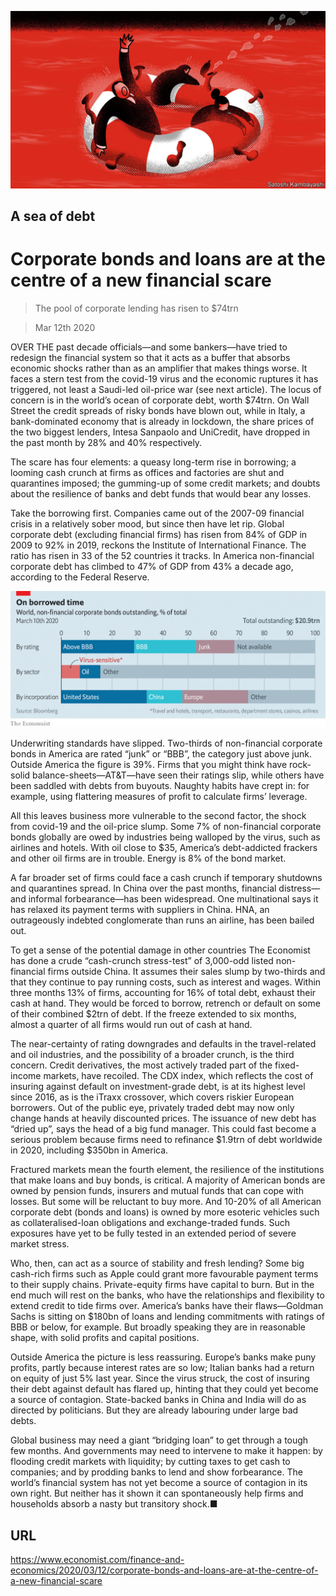 ![](./images/20200314_FND001.jpg)

## A sea of debt

# Corporate bonds and loans are at the centre of a new financial scare

> The pool of corporate lending has risen to $74trn

> Mar 12th 2020

OVER THE past decade officials—and some bankers—have tried to redesign the financial system so that it acts as a buffer that absorbs economic shocks rather than as an amplifier that makes things worse. It faces a stern test from the covid-19 virus and the economic ruptures it has triggered, not least a Saudi-led oil-price war (see next article). The locus of concern is in the world’s ocean of corporate debt, worth $74trn. On Wall Street the credit spreads of risky bonds have blown out, while in Italy, a bank-dominated economy that is already in lockdown, the share prices of the two biggest lenders, Intesa Sanpaolo and UniCredit, have dropped in the past month by 28% and 40% respectively.

The scare has four elements: a queasy long-term rise in borrowing; a looming cash crunch at firms as offices and factories are shut and quarantines imposed; the gumming-up of some credit markets; and doubts about the resilience of banks and debt funds that would bear any losses.

Take the borrowing first. Companies came out of the 2007-09 financial crisis in a relatively sober mood, but since then have let rip. Global corporate debt (excluding financial firms) has risen from 84% of GDP in 2009 to 92% in 2019, reckons the Institute of International Finance. The ratio has risen in 33 of the 52 countries it tracks. In America non-financial corporate debt has climbed to 47% of GDP from 43% a decade ago, according to the Federal Reserve.

![](./images/20200314_FNC694_0.png)

Underwriting standards have slipped. Two-thirds of non-financial corporate bonds in America are rated “junk” or “BBB”, the category just above junk. Outside America the figure is 39%. Firms that you might think have rock-solid balance-sheets—AT&T—have seen their ratings slip, while others have been saddled with debts from buyouts. Naughty habits have crept in: for example, using flattering measures of profit to calculate firms’ leverage.

All this leaves business more vulnerable to the second factor, the shock from covid-19 and the oil-price slump. Some 7% of non-financial corporate bonds globally are owed by industries being walloped by the virus, such as airlines and hotels. With oil close to $35, America’s debt-addicted frackers and other oil firms are in trouble. Energy is 8% of the bond market.

A far broader set of firms could face a cash crunch if temporary shutdowns and quarantines spread. In China over the past months, financial distress—and informal forbearance—has been widespread. One multinational says it has relaxed its payment terms with suppliers in China. HNA, an outrageously indebted conglomerate than runs an airline, has been bailed out.

To get a sense of the potential damage in other countries The Economist has done a crude “cash-crunch stress-test” of 3,000-odd listed non-financial firms outside China. It assumes their sales slump by two-thirds and that they continue to pay running costs, such as interest and wages. Within three months 13% of firms, accounting for 16% of total debt, exhaust their cash at hand. They would be forced to borrow, retrench or default on some of their combined $2trn of debt. If the freeze extended to six months, almost a quarter of all firms would run out of cash at hand.

The near-certainty of rating downgrades and defaults in the travel-related and oil industries, and the possibility of a broader crunch, is the third concern. Credit derivatives, the most actively traded part of the fixed-income markets, have recoiled. The CDX index, which reflects the cost of insuring against default on investment-grade debt, is at its highest level since 2016, as is the iTraxx crossover, which covers riskier European borrowers. Out of the public eye, privately traded debt may now only change hands at heavily discounted prices. The issuance of new debt has “dried up”, says the head of a big fund manager. This could fast become a serious problem because firms need to refinance $1.9trn of debt worldwide in 2020, including $350bn in America.

Fractured markets mean the fourth element, the resilience of the institutions that make loans and buy bonds, is critical. A majority of American bonds are owned by pension funds, insurers and mutual funds that can cope with losses. But some will be reluctant to buy more. And 10-20% of all American corporate debt (bonds and loans) is owned by more esoteric vehicles such as collateralised-loan obligations and exchange-traded funds. Such exposures have yet to be fully tested in an extended period of severe market stress.

Who, then, can act as a source of stability and fresh lending? Some big cash-rich firms such as Apple could grant more favourable payment terms to their supply chains. Private-equity firms have capital to burn. But in the end much will rest on the banks, who have the relationships and flexibility to extend credit to tide firms over. America’s banks have their flaws—Goldman Sachs is sitting on $180bn of loans and lending commitments with ratings of BBB or below, for example. But broadly speaking they are in reasonable shape, with solid profits and capital positions.

Outside America the picture is less reassuring. Europe’s banks make puny profits, partly because interest rates are so low; Italian banks had a return on equity of just 5% last year. Since the virus struck, the cost of insuring their debt against default has flared up, hinting that they could yet become a source of contagion. State-backed banks in China and India will do as directed by politicians. But they are already labouring under large bad debts.

Global business may need a giant “bridging loan” to get through a tough few months. And governments may need to intervene to make it happen: by flooding credit markets with liquidity; by cutting taxes to get cash to companies; and by prodding banks to lend and show forbearance. The world’s financial system has not yet become a source of contagion in its own right. But neither has it shown it can spontaneously help firms and households absorb a nasty but transitory shock.■

## URL

https://www.economist.com/finance-and-economics/2020/03/12/corporate-bonds-and-loans-are-at-the-centre-of-a-new-financial-scare
